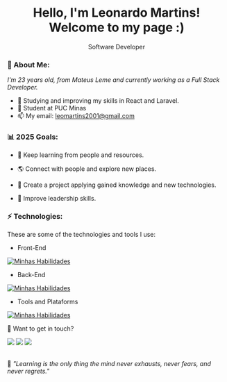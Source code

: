 <h1 align='center'>
  Hello, I'm Leonardo Martins!
  <br/>
  Welcome to my page :)
</h1>
<p align='center'>
  Software Developer
</p>

### 🌻 About Me:

<p>
  <em>
    I'm 23 years old, from Mateus Leme and currently working as a Full Stack Developer.
  </em>
</p>

- 🌱 Studying and improving my skills in React and Laravel.
- 🚀 Student at PUC Minas
- 📫 My email: leomartins2001@gmail.com

### 📊 2025 Goals:

- 🌱 Keep learning from people and resources.

- 🌎 Connect with people and explore new places.

- 🎯 Create a project applying gained knowledge and new technologies.

- 🚀 Improve leadership skills.

### ⚡ Technologies:

These are some of the technologies and tools I use:

- Front-End

[![Minhas Habilidades](https://skillicons.dev/icons?i=html,css,js,ts,jquery,vuejs,angular,tailwind,react,styledcomponents,bootstrap,wordpress,sass,redux,materialui)](https://skillicons.dev)

- Back-End

[![Minhas Habilidades](https://skillicons.dev/icons?i=nodejs,nest,express,laravel,sqlite,mysql,postgres,sequelize,graphql,apache,ngnix)](https://skillicons.dev)

- Tools and Plataforms

[![Minhas Habilidades](https://skillicons.dev/icons?i=docker,aws,rabbitmq,git,postman,figma,linux,vscode,vim)](https://skillicons.dev)

💬 Want to get in touch?

<div>
  <a href="https://api.whatsapp.com/send?phone=5531998699100" target="_blank"><img src="https://img.shields.io/badge/WhatsApp-25D366?style=for-the-badge&logo=whatsapp&logoColor=white" target="_blank"></a>
  <a href = "mailto:leomartins2001@gmail.com"><img src="https://img.shields.io/badge/-Gmail-%23333?style=for-the-badge&logo=gmail&logoColor=white" target="_blank"></a>
  <a href="https://www.instagram.com/leolopes300/" target="_blank"><img src="https://img.shields.io/badge/-Instagram-%23E4405F?style=for-the-badge&logo=instagram&logoColor=white" target="_blank"></a>
</div>
<br>
<p>🧠 <span style="font-style:italic">"Learning is the only thing the mind never exhausts, never fears, and never regrets."</span></p>
